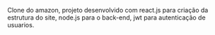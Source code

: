 Clone do amazon, projeto desenvolvido com react.js para criação da estrutura do site, node.js para o back-end, jwt para autenticação de usuarios.

